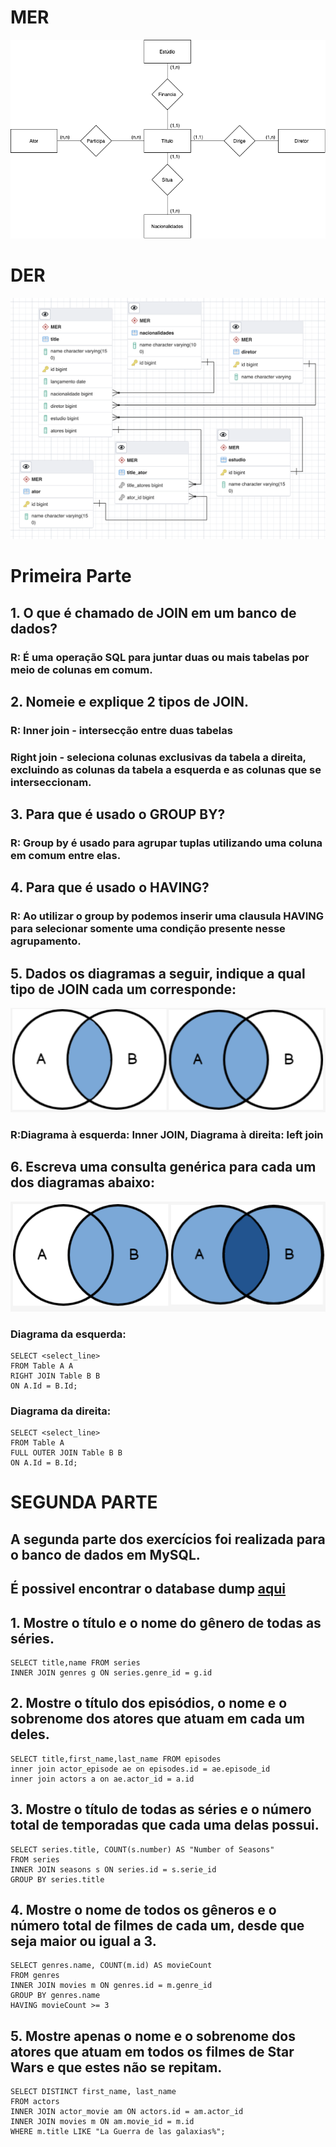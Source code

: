 # MER
![MER](https://github.com/REPOSITORIOW2/bootcamp-w2/blob/grupo-11/Victor%20Planas/Banco%20De%20Dados/MovieDB/images/movieMER.png)
# DER
![DER](https://github.com/REPOSITORIOW2/bootcamp-w2/blob/grupo-11/Victor%20Planas/Banco%20De%20Dados/MovieDB/images/movieDER.png)


# Primeira Parte

## 1. O que é chamado de JOIN em um banco de dados?
### R: É uma operação SQL para juntar duas ou mais tabelas por meio de colunas em comum.

## 2. Nomeie e explique 2 tipos de JOIN.
### R: Inner join - intersecção entre duas tabelas
### Right join - seleciona colunas exclusivas da tabela a direita, excluindo as colunas da tabela a esquerda e as colunas que se interseccionam.

## 3. Para que é usado o GROUP BY?
### R: Group by é usado para agrupar tuplas utilizando uma coluna em comum entre elas.

## 4. Para que é usado o HAVING?
### R: Ao utilizar o group by podemos inserir uma clausula HAVING para selecionar  somente uma condição presente nesse agrupamento.

## 5. Dados os diagramas a seguir, indique a qual tipo de JOIN cada um corresponde:
![EX5](https://github.com/REPOSITORIOW2/bootcamp-w2/blob/grupo-11/Victor%20Planas/Banco%20De%20Dados/MovieDB/images/ex5.png)
### R:Diagrama à esquerda: Inner JOIN, Diagrama à direita: left join

## 6. Escreva uma consulta genérica para cada um dos diagramas abaixo:
![EX6](https://github.com/REPOSITORIOW2/bootcamp-w2/blob/grupo-11/Victor%20Planas/Banco%20De%20Dados/MovieDB/images/ex6.png)
### Diagrama da esquerda: 
```mysql
SELECT <select_line>
FROM Table A A 
RIGHT JOIN Table B B
ON A.Id = B.Id;
```

### Diagrama da direita:
```mysql
SELECT <select_line>
FROM Table A
FULL OUTER JOIN Table B B 
ON A.Id = B.Id;
```


# SEGUNDA PARTE
## A segunda parte dos exercícios foi realizada para o banco de dados em MySQL.
## É possivel encontrar o database dump [aqui](https://github.com/REPOSITORIOW2/bootcamp-w2/blob/grupo-11/Victor%20Planas/Banco%20De%20Dados/MovieDB/DB/movies-db.sql)

## 1. Mostre o título e o nome do gênero de todas as séries.
```mysql
SELECT title,name FROM series
INNER JOIN genres g ON series.genre_id = g.id
```
## 2. Mostre o título dos episódios, o nome e o sobrenome dos atores que atuam em cada um deles.
```mysql
SELECT title,first_name,last_name FROM episodes
inner join actor_episode ae on episodes.id = ae.episode_id
inner join actors a on ae.actor_id = a.id
```
## 3. Mostre o título de todas as séries e o número total de temporadas que cada uma delas possui.
```mysql
SELECT series.title, COUNT(s.number) AS "Number of Seasons"
FROM series
INNER JOIN seasons s ON series.id = s.serie_id
GROUP BY series.title
```
## 4. Mostre o nome de todos os gêneros e o número total de filmes de cada um, desde que seja maior ou igual a 3.
```mysql
SELECT genres.name, COUNT(m.id) AS movieCount
FROM genres
INNER JOIN movies m ON genres.id = m.genre_id
GROUP BY genres.name
HAVING movieCount >= 3
```
## 5. Mostre apenas o nome e o sobrenome dos atores que atuam em todos os filmes de Star Wars e que estes não se repitam.
```mysql
SELECT DISTINCT first_name, last_name
FROM actors
INNER JOIN actor_movie am ON actors.id = am.actor_id
INNER JOIN movies m ON am.movie_id = m.id
WHERE m.title LIKE "La Guerra de las galaxias%";
```